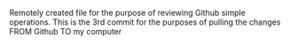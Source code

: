Remotely created file
for the purpose of reviewing Github simple operations.
This is the 3rd commit for the purposes of pulling the changes FROM Github TO my computer
